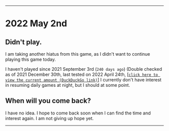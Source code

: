   
***

# 2022 May 2nd

## Didn't play.

I am taking another hiatus from this game, as I didn't want to continue playing this game today.

I haven't played since 2021 September 3rd (`240 days ago`) (Double checked as of 2021 December 30th, last tested on 2022 April 24th, [[`click here to view the current amount (DuckDuckGo link)`]](https://duckduckgo.com/?q=Days+since+September+3rd+2021&t=ffab&ia=answer) I currently don't have interest in resuming daily games at night, but I should at some point.

## When will you come back?

I have no idea. I hope to come back soon when I can find the time and interest again. I am not giving up hope yet.

***
